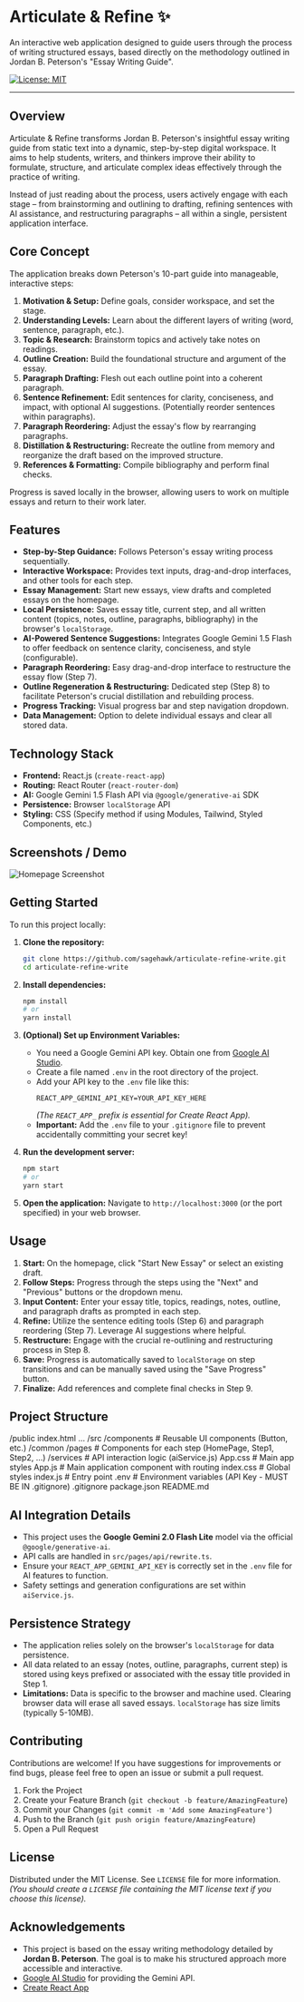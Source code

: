 # Articulate & Refine ✨

An interactive web application designed to guide users through the process of writing structured essays, based directly on the methodology outlined in Jordan B. Peterson's "Essay Writing Guide".

[![License: MIT](https://img.shields.io/badge/License-MIT-yellow.svg)](https://opensource.org/licenses/MIT) 

---

## Overview

Articulate & Refine transforms Jordan B. Peterson's insightful essay writing guide from static text into a dynamic, step-by-step digital workspace. It aims to help students, writers, and thinkers improve their ability to formulate, structure, and articulate complex ideas effectively through the practice of writing.

Instead of just reading about the process, users actively engage with each stage – from brainstorming and outlining to drafting, refining sentences with AI assistance, and restructuring paragraphs – all within a single, persistent application interface.

## Core Concept

The application breaks down Peterson's 10-part guide into manageable, interactive steps:

1.  **Motivation & Setup:** Define goals, consider workspace, and set the stage.
2.  **Understanding Levels:** Learn about the different layers of writing (word, sentence, paragraph, etc.).
3.  **Topic & Research:** Brainstorm topics and actively take notes on readings.
4.  **Outline Creation:** Build the foundational structure and argument of the essay.
5.  **Paragraph Drafting:** Flesh out each outline point into a coherent paragraph.
6.  **Sentence Refinement:** Edit sentences for clarity, conciseness, and impact, with optional AI suggestions. (Potentially reorder sentences within paragraphs).
7.  **Paragraph Reordering:** Adjust the essay's flow by rearranging paragraphs.
8.  **Distillation & Restructuring:** Recreate the outline from memory and reorganize the draft based on the improved structure.
9.  **References & Formatting:** Compile bibliography and perform final checks.

Progress is saved locally in the browser, allowing users to work on multiple essays and return to their work later.

## Features

*   **Step-by-Step Guidance:** Follows Peterson's essay writing process sequentially.
*   **Interactive Workspace:** Provides text inputs, drag-and-drop interfaces, and other tools for each step.
*   **Essay Management:** Start new essays, view drafts and completed essays on the homepage.
*   **Local Persistence:** Saves essay title, current step, and all written content (topics, notes, outline, paragraphs, bibliography) in the browser's `localStorage`.
*   **AI-Powered Sentence Suggestions:** Integrates Google Gemini 1.5 Flash to offer feedback on sentence clarity, conciseness, and style (configurable).
*   **Paragraph Reordering:** Easy drag-and-drop interface to restructure the essay flow (Step 7).
*   **Outline Regeneration & Restructuring:** Dedicated step (Step 8) to facilitate Peterson's crucial distillation and rebuilding process.
*   **Progress Tracking:** Visual progress bar and step navigation dropdown.
*   **Data Management:** Option to delete individual essays and clear all stored data.

## Technology Stack

*   **Frontend:** React.js (`create-react-app`)
*   **Routing:** React Router (`react-router-dom`)
*   **AI:** Google Gemini 1.5 Flash API via `@google/generative-ai` SDK
*   **Persistence:** Browser `localStorage` API
*   **Styling:** CSS (Specify method if using Modules, Tailwind, Styled Components, etc.)

## Screenshots / Demo

![Homepage Screenshot](https://github.com/user-attachments/assets/c7f27236-d8dd-4e04-bea7-16f409d827c4)


## Getting Started

To run this project locally:

1.  **Clone the repository:**
    ```bash
    git clone https://github.com/sagehawk/articulate-refine-write.git
    cd articulate-refine-write
    ```

2.  **Install dependencies:**
    ```bash
    npm install
    # or
    yarn install
    ```

3.  **(Optional) Set up Environment Variables:** 
    *   You need a Google Gemini API key. Obtain one from [Google AI Studio](https://aistudio.google.com/).
    *   Create a file named `.env` in the root directory of the project.
    *   Add your API key to the `.env` file like this:
        ```
        REACT_APP_GEMINI_API_KEY=YOUR_API_KEY_HERE
        ```
        *(The `REACT_APP_` prefix is essential for Create React App).*
    *   **Important:** Add the `.env` file to your `.gitignore` file to prevent accidentally committing your secret key!

4.  **Run the development server:**
    ```bash
    npm start
    # or
    yarn start
    ```

5.  **Open the application:**
    Navigate to `http://localhost:3000` (or the port specified) in your web browser.

## Usage

1.  **Start:** On the homepage, click "Start New Essay" or select an existing draft.
2.  **Follow Steps:** Progress through the steps using the "Next" and "Previous" buttons or the dropdown menu.
3.  **Input Content:** Enter your essay title, topics, readings, notes, outline, and paragraph drafts as prompted in each step.
4.  **Refine:** Utilize the sentence editing tools (Step 6) and paragraph reordering (Step 7). Leverage AI suggestions where helpful.
5.  **Restructure:** Engage with the crucial re-outlining and restructuring process in Step 8.
6.  **Save:** Progress is automatically saved to `localStorage` on step transitions and can be manually saved using the "Save Progress" button.
7.  **Finalize:** Add references and complete final checks in Step 9.

## Project Structure


/public
index.html
...
/src
/components # Reusable UI components (Button, etc.)
/common
/pages # Components for each step (HomePage, Step1, Step2, ...)
/services # API interaction logic (aiService.js)
App.css # Main app styles
App.js # Main application component with routing
index.css # Global styles
index.js # Entry point
.env # Environment variables (API Key - MUST BE IN .gitignore)
.gitignore
package.json
README.md

## AI Integration Details

*   This project uses the **Google Gemini 2.0 Flash Lite** model via the official `@google/generative-ai`.
*   API calls are handled in `src/pages/api/rewrite.ts`.
*   Ensure your `REACT_APP_GEMINI_API_KEY` is correctly set in the `.env` file for AI features to function.
*   Safety settings and generation configurations are set within `aiService.js`.

## Persistence Strategy

*   The application relies solely on the browser's `localStorage` for data persistence.
*   All data related to an essay (notes, outline, paragraphs, current step) is stored using keys prefixed or associated with the essay title provided in Step 1.
*   **Limitations:** Data is specific to the browser and machine used. Clearing browser data will erase all saved essays. `localStorage` has size limits (typically 5-10MB).

## Contributing

Contributions are welcome! If you have suggestions for improvements or find bugs, please feel free to open an issue or submit a pull request.

1.  Fork the Project
2.  Create your Feature Branch (`git checkout -b feature/AmazingFeature`)
3.  Commit your Changes (`git commit -m 'Add some AmazingFeature'`)
4.  Push to the Branch (`git push origin feature/AmazingFeature`)
5.  Open a Pull Request

## License

Distributed under the MIT License. See `LICENSE` file for more information.
*(You should create a `LICENSE` file containing the MIT license text if you choose this license).*

## Acknowledgements

*   This project is based on the essay writing methodology detailed by **Jordan B. Peterson**. The goal is to make his structured approach more accessible and interactive.
*   [Google AI Studio](https://aistudio.google.com/) for providing the Gemini API.
*   [Create React App](https://create-react-app.dev/)
